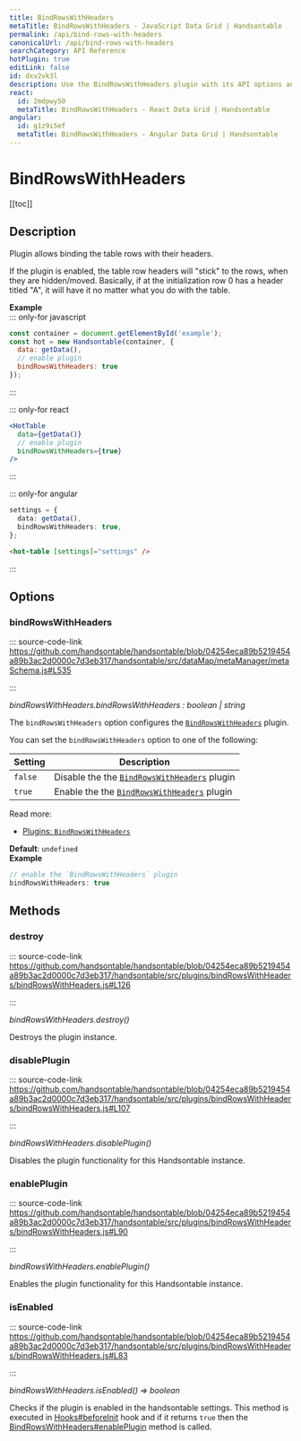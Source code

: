 ```yaml
---
title: BindRowsWithHeaders
metaTitle: BindRowsWithHeaders - JavaScript Data Grid | Handsontable
permalink: /api/bind-rows-with-headers
canonicalUrl: /api/bind-rows-with-headers
searchCategory: API Reference
hotPlugin: true
editLink: false
id: dxv2vk3l
description: Use the BindRowsWithHeaders plugin with its API options and methods to allow binding table rows to their headers.
react:
  id: 2mdpwy50
  metaTitle: BindRowsWithHeaders - React Data Grid | Handsontable
angular:
  id: g1z9i5ef
  metaTitle: BindRowsWithHeaders - Angular Data Grid | Handsontable
---
```


# BindRowsWithHeaders

[[toc]]

## Description

Plugin allows binding the table rows with their headers.

If the plugin is enabled, the table row headers will "stick" to the rows, when they are hidden/moved. Basically, if
at the initialization row 0 has a header titled "A", it will have it no matter what you do with the table.

**Example**  
::: only-for javascript
```js
const container = document.getElementById('example');
const hot = new Handsontable(container, {
  data: getData(),
  // enable plugin
  bindRowsWithHeaders: true
});
```
:::

::: only-for react
```jsx
<HotTable
  data={getData()}
  // enable plugin
  bindRowsWithHeaders={true}
/>
```
:::

::: only-for angular
```ts
settings = {
  data: getData(),
  bindRowsWithHeaders: true,
};
```

```html
<hot-table [settings]="settings" />
```
:::

## Options

### bindRowsWithHeaders
  
::: source-code-link https://github.com/handsontable/handsontable/blob/04254eca89b5219454a89b3ac2d0000c7d3eb317/handsontable/src/dataMap/metaManager/metaSchema.js#L535

:::

_bindRowsWithHeaders.bindRowsWithHeaders : boolean | string_

The `bindRowsWithHeaders` option configures the [`BindRowsWithHeaders`](@/api/bindRowsWithHeaders.md) plugin.

You can set the `bindRowsWithHeaders` option to one of the following:

| Setting | Description                                                                  |
| ------- | ---------------------------------------------------------------------------- |
| `false` | Disable the the [`BindRowsWithHeaders`](@/api/bindRowsWithHeaders.md) plugin |
| `true`  | Enable the the [`BindRowsWithHeaders`](@/api/bindRowsWithHeaders.md) plugin  |

Read more:
- [Plugins: `BindRowsWithHeaders`](@/api/bindRowsWithHeaders.md)

**Default**: <code>undefined</code>  
**Example**  
```js
// enable the `BindRowsWithHeaders` plugin
bindRowsWithHeaders: true
```

## Methods

### destroy
  
::: source-code-link https://github.com/handsontable/handsontable/blob/04254eca89b5219454a89b3ac2d0000c7d3eb317/handsontable/src/plugins/bindRowsWithHeaders/bindRowsWithHeaders.js#L126

:::

_bindRowsWithHeaders.destroy()_

Destroys the plugin instance.



### disablePlugin
  
::: source-code-link https://github.com/handsontable/handsontable/blob/04254eca89b5219454a89b3ac2d0000c7d3eb317/handsontable/src/plugins/bindRowsWithHeaders/bindRowsWithHeaders.js#L107

:::

_bindRowsWithHeaders.disablePlugin()_

Disables the plugin functionality for this Handsontable instance.



### enablePlugin
  
::: source-code-link https://github.com/handsontable/handsontable/blob/04254eca89b5219454a89b3ac2d0000c7d3eb317/handsontable/src/plugins/bindRowsWithHeaders/bindRowsWithHeaders.js#L90

:::

_bindRowsWithHeaders.enablePlugin()_

Enables the plugin functionality for this Handsontable instance.



### isEnabled
  
::: source-code-link https://github.com/handsontable/handsontable/blob/04254eca89b5219454a89b3ac2d0000c7d3eb317/handsontable/src/plugins/bindRowsWithHeaders/bindRowsWithHeaders.js#L83

:::

_bindRowsWithHeaders.isEnabled() ⇒ boolean_

Checks if the plugin is enabled in the handsontable settings. This method is executed in [Hooks#beforeInit](@/api/hooks.md#beforeinit)
hook and if it returns `true` then the [BindRowsWithHeaders#enablePlugin](@/api/bindRowsWithHeaders.md#enableplugin) method is called.


